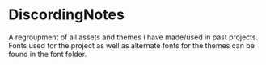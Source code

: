 # DiscordingNotes
A regroupment of all assets and themes i have made/used in past projects.
Fonts used for the project as well as alternate fonts for the themes can be found in the font folder.
